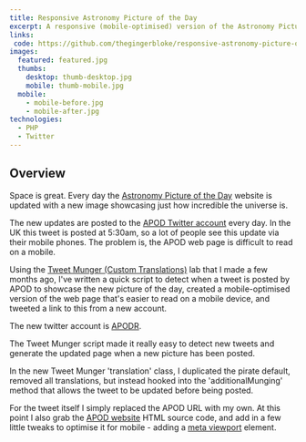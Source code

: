 ```yaml
---
title: Responsive Astronomy Picture of the Day
excerpt: A responsive (mobile-optimised) version of the Astronomy Picture of the Day web page
links:
 code: https://github.com/thegingerbloke/responsive-astronomy-picture-of-the-day
images:
  featured: featured.jpg
  thumbs:
    desktop: thumb-desktop.jpg
    mobile: thumb-mobile.jpg
  mobile:
    - mobile-before.jpg
    - mobile-after.jpg
technologies:
  - PHP
  - Twitter
---
```


## Overview

Space is great. Every day the [Astronomy Picture of the Day](http://apod.nasa.gov/apod/) website is updated with a new image showcasing just how incredible the universe is.

The new updates are posted to the [APOD Twitter account](http://twitter.com/apod) every day.  In the UK this tweet is posted at 5:30am, so a lot of people see this update via their mobile phones.  The problem is, the APOD web page is difficult to read on a mobile.


Using the [Tweet Munger (Custom Translations)](../tweet-munger-custom-translations/) lab that I made a few months ago, I've written a quick script to detect when a tweet is posted by APOD to showcase the new picture of the day, created a mobile-optimised version of the web page that's easier to read on a mobile device, and tweeted a link to this from a new account.

The new twitter account is [APODR](http://twitter.com/apodr).

The Tweet Munger script made it really easy to detect new tweets and generate the updated page when a new picture has been posted.

In the new Tweet Munger 'translation' class, I duplicated the pirate default, removed all translations, but instead hooked into the 'additionalMunging' method that allows the tweet to be updated before being posted.

For the tweet itself I simply replaced the APOD URL with my own.  At this point I also grab the [APOD website](http://apod.nasa.gov/apod/) HTML source code, and add in a few little tweaks to optimise it for mobile - adding a [meta viewport](https://developer.mozilla.org/en/Mobile/Viewport_meta_tag#Viewport_basics) element.

